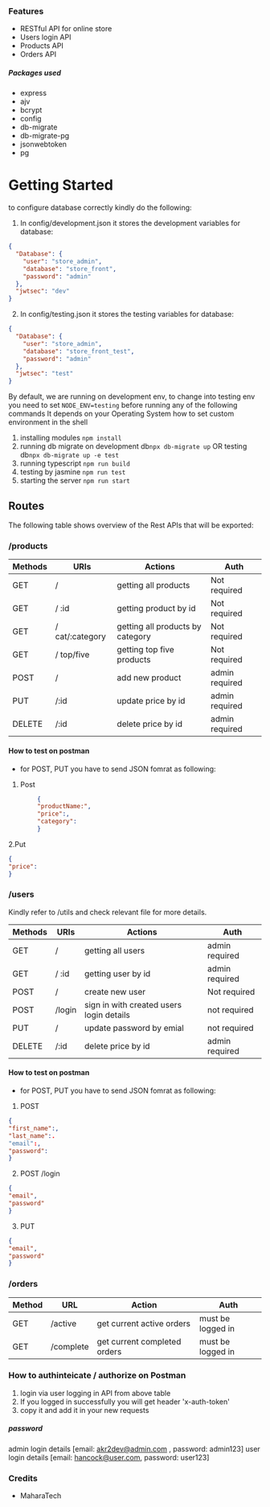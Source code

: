 ### Features

- RESTful API for online store
- Users login API
- Products API
- Orders API

##### Packages used
- express
- ajv
- bcrypt
- config
- db-migrate
- db-migrate-pg
- jsonwebtoken
- pg

# Getting Started
 to configure database correctly kindly do the following:
1. In config/development.json it stores the development variables for database:
```json
{
  "Database": {
    "user": "store_admin",
    "database": "store_front",
    "password": "admin"
  },
  "jwtsec": "dev"
}
```
2. In config/testing.json it stores the testing variables for database:

```json
{
  "Database": {
    "user": "store_admin",
    "database": "store_front_test",
    "password": "admin"
  },
  "jwtsec": "test"
}
```
By default, we are running on development env,
to change into testing env you need to set `NODE_ENV=testing`
before running any of the following commands
It depends on your Operating System how to set custom environment in the shell

1. installing modules `npm install`
2. running db migrate on development db`npx db-migrate up` OR  testing db`npx db-migrate up -e test` 
3. running typescript `npm run build`
4. testing by jasmine `npm run test`
5. starting  the server `npm run start`

## Routes
The following table shows overview of the Rest APIs that will be exported:
### /products
|  Methods |  URls |  Actions | Auth |
| ------------ | ------------ | ------------ | ------------ |
|  GET | /  | getting all products  | Not required |
|  GET | / :id | getting  product by id  | Not required |
|  GET | / cat/:category | getting all products by category | Not required |
|  GET | / top/five | getting top five products  | Not required |
| POST |  /  | add new product  | admin required |
|  PUT | /:id  | update price by id  | admin required |
|  DELETE | /:id  | delete price by id  | admin required |

#### How to test on postman
- for POST, PUT  you have to send JSON fomrat as following:
1. Post
```json
        {
        "productName:",
        "price":,
        "category":
		}
```
2.Put
```json
{
"price":
}
```
### /users
Kindly refer to /utils and check relevant file for more details.

|  Methods |  URls |  Actions | Auth |
| ------------ | ------------ | ------------ | ------------ |
|  GET | /  | getting all users  | admin  required |
|  GET | / :id | getting  user by id  | admin  required |
|  POST | /  | create new user | Not required |
| POST |  /login  | sign in with created users login details  | not required |
|  PUT | /  | update password by emial  | not required |
|  DELETE | /:id  | delete price by id  | admin required |

#### How to test on postman
- for POST, PUT  you have to send JSON fomrat as following:
1. POST
```json
{
"first_name":,
"last_name":.
"email":,
"password":
}
```
2. POST /login
```json
{
"email",
"password"
}
```
3. PUT
```json
{
"email",
"password"
}
```
### /orders

|  Method | URL  | Action  | Auth  |
| ------------ | ------------ | ------------ | ------------ |
| GET  | /active  | get current active orders  | must be logged in  |
| GET  | /complete  | get current completed orders  | must be logged in  |

### How to authinteicate / authorize on Postman
1. login via user logging in API from above table
2. If you logged in successfully you will get header 'x-auth-token'
3. copy it and add it in your new requests
##### password
admin login details [email: akr2dev@admin.com ,  password: admin123]
user login details [email: hancock@user.com, password: user123]

### Credits
- MaharaTech